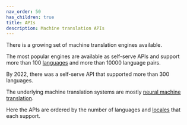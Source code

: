 ```yaml
---
nav_order: 50
has_children: true
title: APIs
description: Machine translation APIs
---
```


There is a growing set of machine translation engines available.

The most popular engines are available as self-serve APIs and support more than 100 [languages](/languages/languages.md) and more than 10000 language pairs.

By 2022, there was a self-serve API that supported more than 300 languages.

The underlying machine translation systems are mostly [neural machine translation](/approaches/neural-machine-translation.md).

Here the APIs are ordered by the number of languages and [locales](/applications/advanced-concepts/locale.md) that each support.
